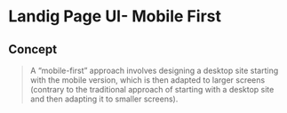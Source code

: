 # Landig Page UI- Mobile First
## Concept

> A “mobile-first” approach involves designing a desktop site starting with the mobile version, which is then adapted to larger screens (contrary to the traditional approach of starting with a desktop site and then adapting it to smaller screens).
